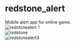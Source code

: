 # redstone_alert
Mobile alert app for online game.
<br/>
![redstonealert 1](https://github.com/lkai1/redstone_alert/assets/62508363/8d280eb4-aef3-46ab-aa55-c105acbc0ec5)
<br/>
![redstone](https://github.com/lkai1/redstone_alert/assets/62508363/b9c7f648-295e-4ea6-9366-b1ffc4064fe0)
<br/>
![redstonealert3](https://github.com/lkai1/redstone_alert/assets/62508363/53144b22-7f66-4a94-b20e-60d9c4ac573e)
